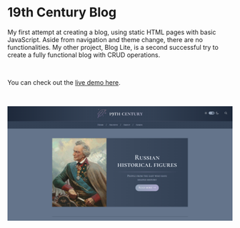 # 19th Century Blog

My first attempt at creating a blog, using static HTML pages with basic JavaScript. Aside from navigation and theme change, there are no functionalities. My other project, Blog Lite, is a second successful try to create a fully functional blog with CRUD operations.

<br>

You can check out the [live demo here](https://davidmaksic.github.io/19th-Century-Blog/).

<br>

![portfolio image](/src/img/project-image.png)
